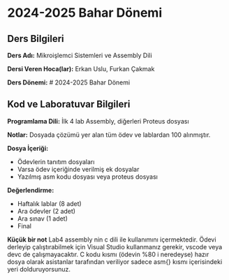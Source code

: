 # 2024-2025 Bahar Dönemi

## Ders Bilgileri

**Ders Adı:** Mikroişlemci Sistemleri ve Assembly Dili

**Dersi Veren Hoca(lar):** Erkan Uslu, Furkan Çakmak

**Ders Dönemi:** # 2024-2025 Bahar Dönemi

## Kod ve Laboratuvar Bilgileri

**Programlama Dili:** İlk 4 lab Assembly, diğerleri  Proteus dosyası

**Notlar:** Dosyada çözümü yer alan tüm ödev ve lablardan 100 alınmıştır.

**Dosya İçeriği:**

- Ödevlerin tanıtım dosyaları
- Varsa ödev içeriğinde verilmiş ek dosyalar
- Yazılmış asm kodu dosyası veya proteus dosyası

**Değerlendirme:**

- Haftalık lablar (8 adet)
- Ara ödevler (2 adet)
- Ara sınav (1 adet)
- Final 

**Küçük bir not**
Lab4 assembly nin c dili ile kullanımını içermektedir. Ödevi derleyip çalıştırabilmek için Visual Studio kullanmanız gerekir, vscode veya devc de çalışmayacaktır.
C kodu kısmı (ödevin %80 i neredeyse) hazır dosya olarak asistanlar tarafından veriliyor sadece asm{} kısmı içerisindeki yeri dolduruyorsunuz.
